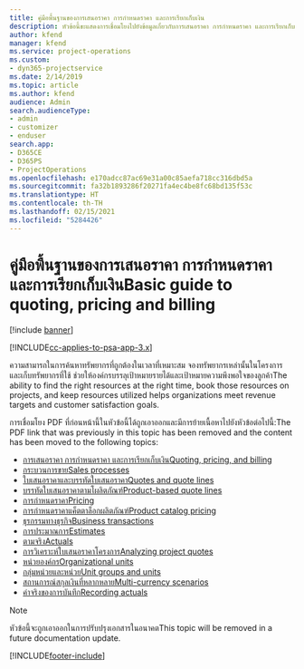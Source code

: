 ```yaml
---
title: คู่มือพื้นฐานของการเสนอราคา การกำหนดราคา และการเรียกเก็บเงิน
description: หัวข้อนี้ขะแสดงการเชื่อมโยงไปยังข้อมูลเกี่ยวกับการเสนอราคา การกำหนดราคา และการเรียกเก็บเงินขั้นพื้นฐานใน Project Service Automation
author: kfend
manager: kfend
ms.service: project-operations
ms.custom:
- dyn365-projectservice
ms.date: 2/14/2019
ms.topic: article
ms.author: kfend
audience: Admin
search.audienceType:
- admin
- customizer
- enduser
search.app:
- D365CE
- D365PS
- ProjectOperations
ms.openlocfilehash: e170adcc87ac69e31a00c85aefa718cc316dbd5a
ms.sourcegitcommit: fa32b1893286f20271fa4ec4be8fc68bd135f53c
ms.translationtype: HT
ms.contentlocale: th-TH
ms.lasthandoff: 02/15/2021
ms.locfileid: "5284426"
---
```

# <a name="basic-guide-to-quoting-pricing-and-billing"></a><span data-ttu-id="1a677-103">คู่มือพื้นฐานของการเสนอราคา การกำหนดราคา และการเรียกเก็บเงิน</span><span class="sxs-lookup"><span data-stu-id="1a677-103">Basic guide to quoting, pricing and billing</span></span>

[!include [banner](../../includes/psa-now-project-operations.md)]

[!INCLUDE[cc-applies-to-psa-app-3.x](../../includes/cc-applies-to-psa-app-3x.md)]

<span data-ttu-id="1a677-104">ความสามารถในการค้นหาทรัพยากรที่ถูกต้องในเวลาที่เหมาะสม จองทรัพยากรเหล่านั้นในโครงการ และเก็บทรัพยากรที่ใช้ ช่วยให้องค์กรบรรลุเป้าหมายรายได้และเป้าหมายความพึงพอใจของลูกค้า</span><span class="sxs-lookup"><span data-stu-id="1a677-104">The ability to find the right resources at the right time, book those resources on projects, and keep resources utilized helps organizations meet revenue targets and customer satisfaction goals.</span></span> 

<span data-ttu-id="1a677-105">การเชื่อมโยง PDF ที่ก่อนหน้านี้ในหัวข้อนี้ได้ถูกเอาออกและมีการย้ายเนื้อหาไปยังหัวข้อต่อไปนี้:</span><span class="sxs-lookup"><span data-stu-id="1a677-105">The PDF link that was previously in this topic has been removed and the content has been moved to the following topics:</span></span>

- [<span data-ttu-id="1a677-106">การเสนอราคา การกำหนดราคา และการเรียกเก็บเงิน</span><span class="sxs-lookup"><span data-stu-id="1a677-106">Quoting, pricing, and billing</span></span>](../quote-bill-price.md)
- [<span data-ttu-id="1a677-107">กระบวนการขาย</span><span class="sxs-lookup"><span data-stu-id="1a677-107">Sales processes</span></span>](../basic-sales-process.md)
- [<span data-ttu-id="1a677-108">ใบเสนอราคาและบรรทัดใบเสนอราคา</span><span class="sxs-lookup"><span data-stu-id="1a677-108">Quotes and quote lines</span></span>](../basic-quote-lines.md)
- [<span data-ttu-id="1a677-109">บรรทัดใบเสนอราคาตามโผลิตภัณฑ์</span><span class="sxs-lookup"><span data-stu-id="1a677-109">Product-based quote lines</span></span>](../product-based-quote-lines.md)
- [<span data-ttu-id="1a677-110">การกำหนดราคา</span><span class="sxs-lookup"><span data-stu-id="1a677-110">Pricing</span></span>](../basic-pricing.md)
- [<span data-ttu-id="1a677-111">การกำหนดราคาแค็ตตาล็อกผลิตภัณฑ์</span><span class="sxs-lookup"><span data-stu-id="1a677-111">Product catalog pricing</span></span>](../product-catalog-pricing.md)
- [<span data-ttu-id="1a677-112">ธุรกรรมทางธุรกิจ</span><span class="sxs-lookup"><span data-stu-id="1a677-112">Business transactions</span></span>](../basic-business-transactions.md)
- [<span data-ttu-id="1a677-113">การประมาณการ</span><span class="sxs-lookup"><span data-stu-id="1a677-113">Estimates</span></span>](../estimates.md)
- [<span data-ttu-id="1a677-114">ตามจริง</span><span class="sxs-lookup"><span data-stu-id="1a677-114">Actuals</span></span>](../actuals.md)
- [<span data-ttu-id="1a677-115">การวิเคราะห์ใบเสนอราคาโครงการ</span><span class="sxs-lookup"><span data-stu-id="1a677-115">Analyzing project quotes</span></span>](../basic-analyzing-quotes.md)
- [<span data-ttu-id="1a677-116">หน่วยองค์กร</span><span class="sxs-lookup"><span data-stu-id="1a677-116">Organizational units</span></span>](../advanced-organizational.md)
- [<span data-ttu-id="1a677-117">กลุ่มหน่วยและหน่วย</span><span class="sxs-lookup"><span data-stu-id="1a677-117">Unit groups and units</span></span>](../advanced-units.md)
- [<span data-ttu-id="1a677-118">สถานการณ์สกุลเงินที่หลากหลาย</span><span class="sxs-lookup"><span data-stu-id="1a677-118">Multi-currency scenarios</span></span>](../advanced-currency.md)
- [<span data-ttu-id="1a677-119">ค่าจริงของการบันทึก</span><span class="sxs-lookup"><span data-stu-id="1a677-119">Recording actuals</span></span>](../advanced-actuals.md)

> [!NOTE]
> <span data-ttu-id="1a677-120">หัวข้อนี้จะถูกเอาออกในการปรับปรุงเอกสารในอนาคต</span><span class="sxs-lookup"><span data-stu-id="1a677-120">This topic will be removed in a future documentation update.</span></span> 


[!INCLUDE[footer-include](../../includes/footer-banner.md)]